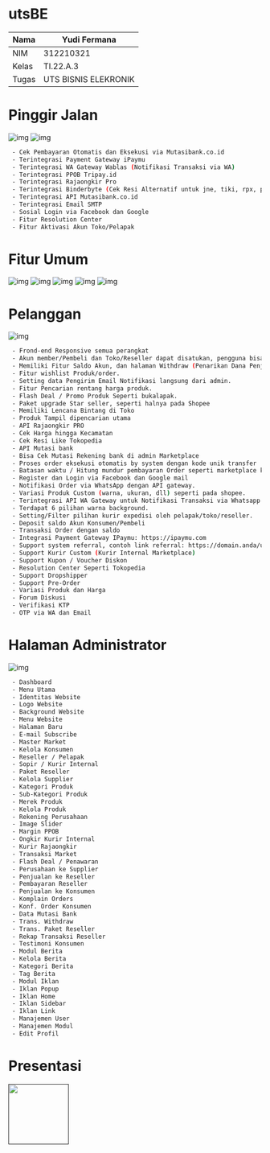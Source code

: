 # utsBE
| Nama    | Yudi Fermana          |
| ------- | --------------------- |
| NIM     | 312210321             |
| Kelas   | TI.22.A.3             |
| Tugas   | UTS BISNIS ELEKRONIK  |

# Pinggir Jalan
![img](bisnis/1.png)
![img](bisnis/2.png)
```bash
 - Cek Pembayaran Otomatis dan Eksekusi via Mutasibank.co.id
 - Terintegrasi Payment Gateway iPaymu
 - Terintegrasi WA Gateway Wablas (Notifikasi Transaksi via WA)
 - Terintegrasi PPOB Tripay.id
 - Terintegrasi Rajaongkir Pro
 - Terintegrasi Binderbyte (Cek Resi Alternatif untuk jne, tiki, rpx, pandu)
 - Terintegrasi API Mutasibank.co.id
 - Terintegrasi Email SMTP
 - Sosial Login via Facebook dan Google
 - Fitur Resolution Center
 - Fitur Aktivasi Akun Toko/Pelapak
```
# Fitur Umum
![img](bisnis/1.png)
![img](bisnis/3.png)
![img](bisnis/4.png) 
![img](bisnis/5.png)
![img](bisnis/6.png)
# Pelanggan
![img](bisnis/pelanggan.png)
```bash
 - Frond-end Responsive semua perangkat
 - Akun member/Pembeli dan Toko/Reseller dapat disatukan, pengguna bisa buka toko sendiri di web.
 - Memiliki Fitur Saldo Akun, dan halaman Withdraw (Penarikan Dana Penjualan)
 - Fitur wishlist Produk/order.
 - Setting data Pengirim Email Notifikasi langsung dari admin.
 - Fitur Pencarian rentang harga produk.
 - Flash Deal / Promo Produk Seperti bukalapak.
 - Paket upgrade Star seller, seperti halnya pada Shopee
 - Memiliki Lencana Bintang di Toko
 - Produk Tampil dipencarian utama
 - API Rajaongkir PRO
 - Cek Harga hingga Kecamatan
 - Cek Resi Like Tokopedia
 - API Mutasi bank
 - Bisa Cek Mutasi Rekening bank di admin Marketplace
 - Proses order eksekusi otomatis by system dengan kode unik transfer
 - Batasan waktu / Hitung mundur pembayaran Order seperti marketplace kebanyakan.
 - Register dan Login via Facebook dan Google mail
 - Notifikasi Order via WhatsApp dengan API gateway.
 - Variasi Produk Custom (warna, ukuran, dll) seperti pada shopee.
 - Terintegrasi API WA Gateway untuk Notifikasi Transaksi via Whatsapp
 - Terdapat 6 pilihan warna background.
 - Setting/Filter pilihan kurir expedisi oleh pelapak/toko/reseller.
 - Deposit saldo Akun Konsumen/Pembeli
 - Transaksi Order dengan saldo
 - Integrasi Payment Gateway IPaymu: https://ipaymu.com
 - Support system referral, contoh link referral: https://domain.anda/username_referral
 - Support Kurir Custom (Kurir Internal Marketplace)
 - Support Kupon / Voucher Diskon
 - Resolution Center Seperti Tokopedia
 - Support Dropshipper
 - Support Pre-Order
 - Variasi Produk dan Harga
 - Forum Diskusi
 - Verifikasi KTP
 - OTP via WA dan Email
```
# Halaman Administrator
![img](bisnis/kontributor.png) 
```bash
 - Dashboard
 - Menu Utama
 - Identitas Website
 - Logo Website
 - Background Website
 - Menu Website
 - Halaman Baru
 - E-mail Subscribe
 - Master Market
 - Kelola Konsumen
 - Reseller / Pelapak
 - Sopir / Kurir Internal
 - Paket Reseller
 - Kelola Supplier
 - Kategori Produk
 - Sub-Kategori Produk
 - Merek Produk
 - Kelola Produk
 - Rekening Perusahaan
 - Image Slider
 - Margin PPOB
 - Ongkir Kurir Internal
 - Kurir Rajaongkir
 - Transaksi Market
 - Flash Deal / Penawaran
 - Perusahaan ke Supplier
 - Penjualan ke Reseller
 - Pembayaran Reseller
 - Penjualan ke Konsumen
 - Komplain Orders
 - Konf. Order Konsumen
 - Data Mutasi Bank
 - Trans. Withdraw
 - Trans. Paket Reseller
 - Rekap Transaksi Reseller
 - Testimoni Konsumen
 - Modul Berita
 - Kelola Berita
 - Kategori Berita
 - Tag Berita
 - Modul Iklan
 - Iklan Popup
 - Iklan Home
 - Iklan Sidebar
 - Iklan Link
 - Manajemen User
 - Manajemen Modul
 - Edit Profil
```
# Presentasi
[<img src=https://download.logo.wine/logo/YouTube/YouTube-Logo.wine.png width="120px">]()
